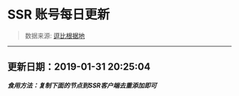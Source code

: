 # SSR 账号每日更新 
> 数据来源: [逗比根据地](https://doub.io/sszhfx/) 
----------------------------------------------
## 更新日期：2019-01-31 20:25:04 
***食用方法：复制下面的节点到SSR客户端去重添加即可***

 